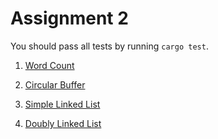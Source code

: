 # Assignment 2

You should pass all tests by running `cargo test`.

1. [Word Count](./prob1)

2. [Circular Buffer](./prob2)

3. [Simple Linked List](./prob3)

4. [Doubly Linked List](./prob4)